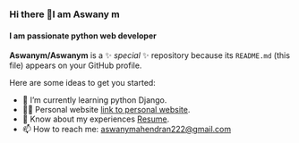 ### Hi there 👋I am Aswany m
#### I am passionate python web developer


**Aswanym/Aswanym** is a ✨ _special_ ✨ repository because its `README.md` (this file) appears on your GitHub profile.

Here are some ideas to get you started:

- 🌱 I’m currently learning python Django.
- 👨‍💻 Personal website [link to personal website](https://aswanym.github.io/portfoio/).
- 📄 Know about my experiences [Resume](https://drive.google.com/drive/u/0/my-drive).
- 📫 How to reach me: aswanymahendran222@gmail.com

 
